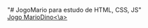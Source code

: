 "# JogoMario para estudo de HTML, CSS, JS" 
<br/>
<a href="https://jbferraz.github.io/JogoMario/">Jogo MarioDino<\a>
